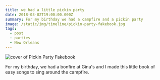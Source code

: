 ```yaml
---
title: we had a little pickin party
date: 2018-03-02T19:00:00.000Z
summary: For my birthday we had a campfire and a pickin party
image: /static/img/timeline/pickin-party-fakebook.jpg
tags:
  - post
  - parties
  - New Orleans
---
```


![cover of Pickin Party Fakebook](/static/img/timeline/pickin-party-fakebook.jpg)

For my birthday, we had a bonfire at Gina's and I made this little book of easy songs to sing around the campfire. 